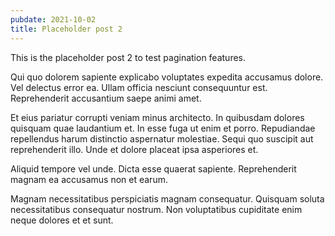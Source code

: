 ```yaml
---
pubdate: 2021-10-02
title: Placeholder post 2
---
```


This is the placeholder post 2 to test pagination features.

Qui quo dolorem sapiente explicabo voluptates expedita accusamus dolore. Vel delectus error ea. Ullam officia nesciunt consequuntur est. Reprehenderit accusantium saepe animi amet.

Et eius pariatur corrupti veniam minus architecto. In quibusdam dolores quisquam quae laudantium et. In esse fuga ut enim et porro. Repudiandae repellendus harum distinctio aspernatur molestiae. Sequi quo suscipit aut reprehenderit illo. Unde et dolore placeat ipsa asperiores et.

Aliquid tempore vel unde. Dicta esse quaerat sapiente. Reprehenderit magnam ea accusamus non et earum.

Magnam necessitatibus perspiciatis magnam consequatur. Quisquam soluta necessitatibus consequatur nostrum. Non voluptatibus cupiditate enim neque dolores et et sunt.
